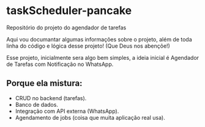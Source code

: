 # taskScheduler-pancake
Repositório do projeto do agendador de tarefas

Aqui vou documantar algumas informações sobre o projeto, além de toda linha do código e lógica desse projeto! (Que Deus nos abençõe!)

Esse projeto, inicialmente sera algo bem simples, a ideia inicial é Agendador de Tarefas com Notificação no WhatsApp.

## Porque ela mistura:
- CRUD no backend (tarefas).
- Banco de dados.
- Integração com API externa (WhatsApp).
- Agendamento de jobs (coisa que muita aplicação real usa).

